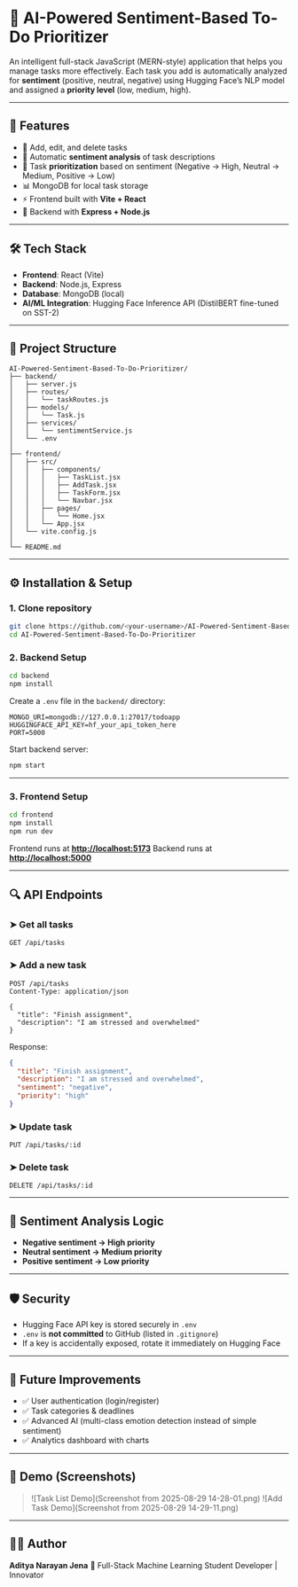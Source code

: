 # 📌 AI-Powered Sentiment-Based To-Do Prioritizer

An intelligent full-stack JavaScript (MERN-style) application that helps you manage tasks more effectively.
Each task you add is automatically analyzed for **sentiment** (positive, neutral, negative) using Hugging Face’s NLP model and assigned a **priority level** (low, medium, high).

---

## 🚀 Features

* 📝 Add, edit, and delete tasks
* 🤖 Automatic **sentiment analysis** of task descriptions
* 🎯 Task **prioritization** based on sentiment (Negative → High, Neutral → Medium, Positive → Low)
* 📊 MongoDB for local task storage
* ⚡ Frontend built with **Vite + React**
* 🔌 Backend with **Express + Node.js**

---

## 🛠️ Tech Stack

* **Frontend**: React (Vite)
* **Backend**: Node.js, Express
* **Database**: MongoDB (local)
* **AI/ML Integration**: Hugging Face Inference API (DistilBERT fine-tuned on SST-2)

---

## 📂 Project Structure

```
AI-Powered-Sentiment-Based-To-Do-Prioritizer/
├── backend/
│   ├── server.js
│   ├── routes/
│   │   └── taskRoutes.js
│   ├── models/
│   │   └── Task.js
│   ├── services/
│   │   └── sentimentService.js
│   └── .env
│
├── frontend/
│   ├── src/
│   │   ├── components/
│   │   │   ├── TaskList.jsx
│   │   │   ├── AddTask.jsx
│   │   │   ├── TaskForm.jsx
│   │   │   └── Navbar.jsx
│   │   ├── pages/
│   │   │   └── Home.jsx
│   │   └── App.jsx
│   └── vite.config.js
│
└── README.md
```

---

## ⚙️ Installation & Setup

### 1. Clone repository

```bash
git clone https://github.com/<your-username>/AI-Powered-Sentiment-Based-To-Do-Prioritizer.git
cd AI-Powered-Sentiment-Based-To-Do-Prioritizer
```

### 2. Backend Setup

```bash
cd backend
npm install
```

Create a `.env` file in the `backend/` directory:

```env
MONGO_URI=mongodb://127.0.0.1:27017/todoapp
HUGGINGFACE_API_KEY=hf_your_api_token_here
PORT=5000
```

Start backend server:

```bash
npm start
```

---

### 3. Frontend Setup

```bash
cd frontend
npm install
npm run dev
```

Frontend runs at **[http://localhost:5173](http://localhost:5173)**
Backend runs at **[http://localhost:5000](http://localhost:5000)**

---

## 🔍 API Endpoints

### ➤ Get all tasks

```http
GET /api/tasks
```

### ➤ Add a new task

```http
POST /api/tasks
Content-Type: application/json

{
  "title": "Finish assignment",
  "description": "I am stressed and overwhelmed"
}
```

Response:

```json
{
  "title": "Finish assignment",
  "description": "I am stressed and overwhelmed",
  "sentiment": "negative",
  "priority": "high"
}
```

### ➤ Update task

```http
PUT /api/tasks/:id
```

### ➤ Delete task

```http
DELETE /api/tasks/:id
```

---

## 🧠 Sentiment Analysis Logic

* **Negative sentiment → High priority**
* **Neutral sentiment → Medium priority**
* **Positive sentiment → Low priority**

---

## 🛡️ Security

* Hugging Face API key is stored securely in `.env`
* `.env` is **not committed** to GitHub (listed in `.gitignore`)
* If a key is accidentally exposed, rotate it immediately on Hugging Face

---

## 🎯 Future Improvements

* ✅ User authentication (login/register)
* ✅ Task categories & deadlines
* ✅ Advanced AI (multi-class emotion detection instead of simple sentiment)
* ✅ Analytics dashboard with charts

---

## 📸 Demo (Screenshots)

> ![Task List Demo](Screenshot from 2025-08-29 14-28-01.png)
> ![Add Task Demo](Screenshot from 2025-08-29 14-29-11.png)

---

## 👨‍💻 Author

**Aditya Narayan Jena**
🚀 Full-Stack Machine Learning Student Developer | Innovator
